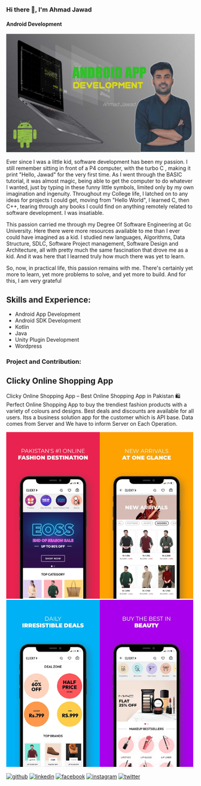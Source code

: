 ### Hi there 👋, I'm Ahmad Jawad
#### Android Development
![Android Development](https://github.com/jaawaadz/jaawaadz/blob/main/20221208_160422.jpg)

Ever since I was a little kid, software development has been my passion. I still remember sitting in front of a P4 computer, with the turbo C , making it print "Hello, Jawad" for the very first time. As I went through the BASIC tutorial, it was almost magic, being able to get the computer to do whatever I wanted, just by typing in these funny little symbols, limited only by my own imagination and ingenuity. Throughout my College life, I latched on to any ideas for projects I could get, moving from "Hello World", I learned C, then C++, tearing through any books I could find on anything remotely related to software development. I was insatiable.

This passion carried me through my Degree Of Software Engineering at Gc University. Here there were more resources available to me than I ever could have imagined as a kid. I studied new languages, Algorithms, Data Structure, SDLC, Software Project management, Software Design and Architecture, all with pretty much the same fascination that drove me as a kid. And it was here that I learned truly how much there was yet to learn.

So, now, in practical life, this passion remains with me. There's certainly yet more to learn, yet more problems to solve, and yet more to build. And for this, I am very grateful

## Skills and Experience: 
* Android App Development
* Android SDK Development
* Kotlin
* Java
* Unity Plugin Development
* Wordpress 

### Project and Contribution: 

## Clicky Online Shopping App
Clicky Online Shopping App – Best Online Shopping App in Pakistan
🛍️ Perfect Online Shopping App to buy the trendiest fashion products with a variety of colours and designs. Best deals and discounts are available for all users. Itss a business solution app for the customer which is API base. Data comes from Server and We have to inform Server on Each Operation.

<img src="https://github.com/jaawaadz/jaawaadz/blob/main/click1.webp" width ="250"><img src="https://github.com/jaawaadz/jaawaadz/blob/main/clicky2.webp" width ="250"><img src="https://github.com/jaawaadz/jaawaadz/blob/main/clicky3.webp" width ="250"><img src="https://github.com/jaawaadz/jaawaadz/blob/main/clicky4.webp" width ="250">



[<img src='https://cdn.jsdelivr.net/npm/simple-icons@3.0.1/icons/github.svg' alt='github' height='40'>](https://github.com/jaawaadz)  [<img src='https://cdn.jsdelivr.net/npm/simple-icons@3.0.1/icons/linkedin.svg' alt='linkedin' height='40'>](https://www.linkedin.com/in/jaawaadz/)  [<img src='https://cdn.jsdelivr.net/npm/simple-icons@3.0.1/icons/facebook.svg' alt='facebook' height='40'>](https://www.facebook.com/jaawaadz)  [<img src='https://cdn.jsdelivr.net/npm/simple-icons@3.0.1/icons/instagram.svg' alt='instagram' height='40'>](https://www.instagram.com/jaawaadz/)  [<img src='https://cdn.jsdelivr.net/npm/simple-icons@3.0.1/icons/twitter.svg' alt='twitter' height='40'>](https://twitter.com/jaawaadz)  


